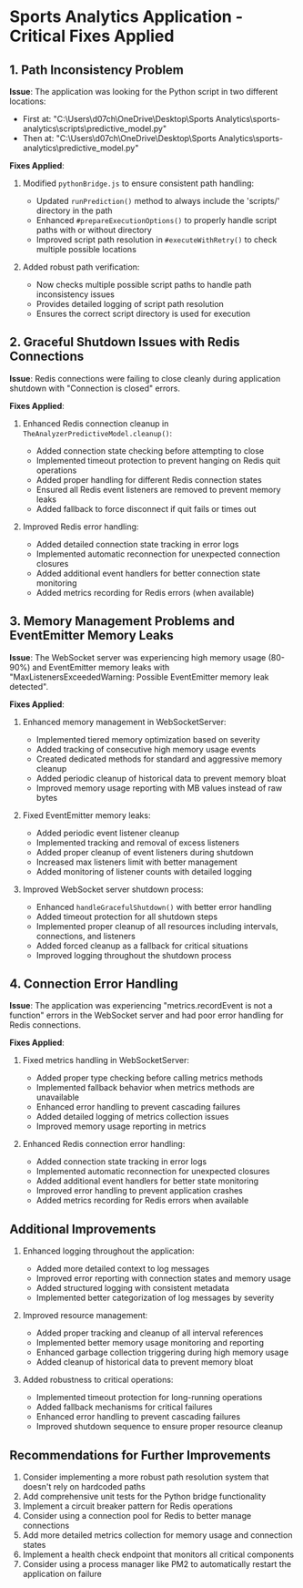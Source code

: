 # Sports Analytics Application - Critical Fixes Applied

## 1. Path Inconsistency Problem

**Issue**: The application was looking for the Python script in two different locations:
- First at: "C:\Users\d07ch\OneDrive\Desktop\Sports Analytics\sports-analytics\scripts\predictive_model.py"
- Then at: "C:\Users\d07ch\OneDrive\Desktop\Sports Analytics\sports-analytics\predictive_model.py"

**Fixes Applied**:

1. Modified `pythonBridge.js` to ensure consistent path handling:
   - Updated `runPrediction()` method to always include the 'scripts/' directory in the path
   - Enhanced `#prepareExecutionOptions()` to properly handle script paths with or without directory
   - Improved script path resolution in `#executeWithRetry()` to check multiple possible locations

2. Added robust path verification:
   - Now checks multiple possible script paths to handle path inconsistency issues
   - Provides detailed logging of script path resolution
   - Ensures the correct script directory is used for execution

## 2. Graceful Shutdown Issues with Redis Connections

**Issue**: Redis connections were failing to close cleanly during application shutdown with "Connection is closed" errors.

**Fixes Applied**:

1. Enhanced Redis connection cleanup in `TheAnalyzerPredictiveModel.cleanup()`:
   - Added connection state checking before attempting to close
   - Implemented timeout protection to prevent hanging on Redis quit operations
   - Added proper handling for different Redis connection states
   - Ensured all Redis event listeners are removed to prevent memory leaks
   - Added fallback to force disconnect if quit fails or times out

2. Improved Redis error handling:
   - Added detailed connection state tracking in error logs
   - Implemented automatic reconnection for unexpected connection closures
   - Added additional event handlers for better connection state monitoring
   - Added metrics recording for Redis errors (when available)

## 3. Memory Management Problems and EventEmitter Memory Leaks

**Issue**: The WebSocket server was experiencing high memory usage (80-90%) and EventEmitter memory leaks with "MaxListenersExceededWarning: Possible EventEmitter memory leak detected".

**Fixes Applied**:

1. Enhanced memory management in WebSocketServer:
   - Implemented tiered memory optimization based on severity
   - Added tracking of consecutive high memory usage events
   - Created dedicated methods for standard and aggressive memory cleanup
   - Added periodic cleanup of historical data to prevent memory bloat
   - Improved memory usage reporting with MB values instead of raw bytes

2. Fixed EventEmitter memory leaks:
   - Added periodic event listener cleanup
   - Implemented tracking and removal of excess listeners
   - Added proper cleanup of event listeners during shutdown
   - Increased max listeners limit with better management
   - Added monitoring of listener counts with detailed logging

3. Improved WebSocket server shutdown process:
   - Enhanced `handleGracefulShutdown()` with better error handling
   - Added timeout protection for all shutdown steps
   - Implemented proper cleanup of all resources including intervals, connections, and listeners
   - Added forced cleanup as a fallback for critical situations
   - Improved logging throughout the shutdown process

## 4. Connection Error Handling

**Issue**: The application was experiencing "metrics.recordEvent is not a function" errors in the WebSocket server and had poor error handling for Redis connections.

**Fixes Applied**:

1. Fixed metrics handling in WebSocketServer:
   - Added proper type checking before calling metrics methods
   - Implemented fallback behavior when metrics methods are unavailable
   - Enhanced error handling to prevent cascading failures
   - Added detailed logging of metrics collection issues
   - Improved memory usage reporting in metrics

2. Enhanced Redis connection error handling:
   - Added connection state tracking in error logs
   - Implemented automatic reconnection for unexpected closures
   - Added additional event handlers for better state monitoring
   - Improved error handling to prevent application crashes
   - Added metrics recording for Redis errors when available

## Additional Improvements

1. Enhanced logging throughout the application:
   - Added more detailed context to log messages
   - Improved error reporting with connection states and memory usage
   - Added structured logging with consistent metadata
   - Implemented better categorization of log messages by severity

2. Improved resource management:
   - Added proper tracking and cleanup of all interval references
   - Implemented better memory usage monitoring and reporting
   - Enhanced garbage collection triggering during high memory usage
   - Added cleanup of historical data to prevent memory bloat

3. Added robustness to critical operations:
   - Implemented timeout protection for long-running operations
   - Added fallback mechanisms for critical failures
   - Enhanced error handling to prevent cascading failures
   - Improved shutdown sequence to ensure proper resource cleanup

## Recommendations for Further Improvements

1. Consider implementing a more robust path resolution system that doesn't rely on hardcoded paths
2. Add comprehensive unit tests for the Python bridge functionality
3. Implement a circuit breaker pattern for Redis operations
4. Consider using a connection pool for Redis to better manage connections
5. Add more detailed metrics collection for memory usage and connection states
6. Implement a health check endpoint that monitors all critical components
7. Consider using a process manager like PM2 to automatically restart the application on failure